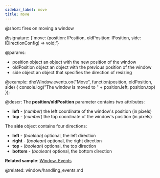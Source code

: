 ```yaml
---
sidebar_label: move
title: move
---          
```


@short: fires on moving a window

@signature: {'move: (position: IPosition, oldPosition: IPosition, side: IDirectionConfig) => void;'}

@params:
- position  object  an object with the new position of the window
- oldPosition   object  an object with the previous position of the window
- side  object  an object that specifies the direction of resizing

@example:
dhxWindow.events.on("Move", function(position, oldPosition, side) {
    console.log("The window is moved to " + position.left, position.top)
});


@descr:
The **position/oldPosition** parameter contains two attributes:

- **left** - (*number*)	the left coordinate of the window's position (in pixels)
- **top** - (*number*)	the top coordinate of the window's position (in pixels)

The **side** object contains four directions:

- **left** - (*boolean*) optional, the left direction
- **right** - (*boolean*) optional, the right direction
- **top** - (*boolean*) optional, the top direction
- **bottom** - (*boolean*) optional, the bottom direction


**Related sample**: [Window. Events](https://snippet.dhtmlx.com/jfu4upwd)

@related: window/handling_events.md

